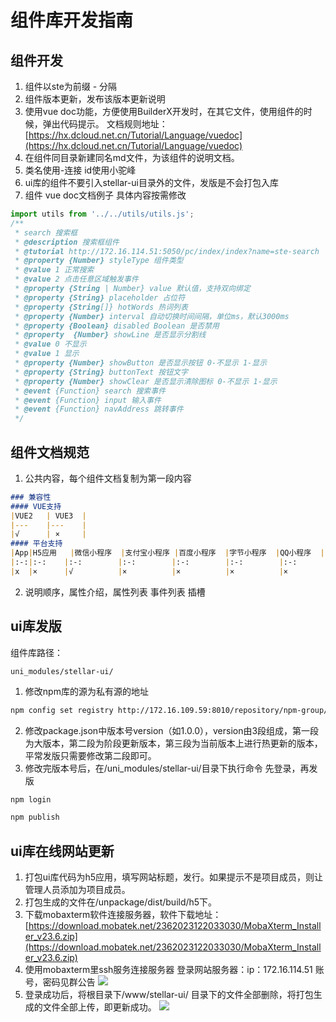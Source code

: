 # 组件库开发指南

## 组件开发
1. 组件以ste为前缀 - 分隔
2. 组件版本更新，发布该版本更新说明
3. 使用vue doc功能，方便使用BuilderX开发时，在其它文件，使用组件的时候，弹出代码提示。 
文档规则地址：[https://hx.dcloud.net.cn/Tutorial/Language/vuedoc](https://hx.dcloud.net.cn/Tutorial/Language/vuedoc)
4. 在组件同目录新建同名md文件，为该组件的说明文档。
5. 类名使用-连接 id使用小驼峰
6. ui库的组件不要引入stellar-ui目录外的文件，发版是不会打包入库
7. 组件 vue doc文档例子 具体内容按需修改
```javascript
import utils from '../../utils/utils.js';
/**
 * search 搜索框
 * @description 搜索框组件
 * @tutorial http://172.16.114.51:5050/pc/index/index?name=ste-search
 * @property {Number} styleType 组件类型
 * @value 1 正常搜索
 * @value 2 点击任意区域触发事件
 * @property {String | Number} value 默认值，支持双向绑定
 * @property {String} placeholder 占位符
 * @property {String[]} hotWords 热词列表
 * @property {Number} interval 自动切换时间间隔，单位ms，默认3000ms
 * @property {Boolean} disabled Boolean 是否禁用
 * @property  {Number} showLine 是否显示分割线
 * @value 0 不显示
 * @value 1 显示
 * @property {Number} showButton 是否显示按钮 0-不显示 1-显示
 * @property {String} buttonText 按钮文字
 * @property {Number} showClear 是否显示清除图标 0-不显示 1-显示
 * @event {Function} search 搜索事件
 * @event {Function} input 输入事件
 * @event {Function} navAddress 跳转事件
 */
```


## 组件文档规范
1. 公共内容，每个组件文档复制为第一段内容
```markdown
### 兼容性
#### VUE支持 
|VUE2	| VUE3	|
|---	|---	|
|√		| ×		|
#### 平台支持
|App|H5应用	|微信小程序	|支付宝小程序	|百度小程序	|字节小程序	|QQ小程序	|
|:-:|:-:	|:-:		|:-:		|:-:		|:-:		|:-:		|
|x	|×		|√			|×			|×			|×			|×			|
```  

2. 说明顺序，属性介绍，属性列表 事件列表 插槽  

## ui库发版
组件库路径：
```
uni_modules/stellar-ui/
```
1. 修改npm库的源为私有源的地址
```bash
npm config set registry http://172.16.109.59:8010/repository/npm-group/
```
2. 修改package.json中版本号version（如1.0.0），version由3段组成，第一段为大版本，第二段为阶段更新版本，第三段为当前版本上进行热更新的版本，平常发版只需要修改第二段即可。
3. 修改完版本号后，在/uni_modules/stellar-ui/目录下执行命令 先登录，再发版
```bash
npm login 
```
```bash
npm publish
```
## ui库在线网站更新
1. 打包ui库代码为h5应用，填写网站标题，发行。如果提示不是项目成员，则让管理人员添加为项目成员。
2. 打包生成的文件在/unpackage/dist/build/h5下。
3. 下载mobaxterm软件连接服务器，软件下载地址：[https://download.mobatek.net/2362023122033030/MobaXterm_Installer_v23.6.zip](https://download.mobatek.net/2362023122033030/MobaXterm_Installer_v23.6.zip)
4. 使用mobaxterm里ssh服务连接服务器
登录网站服务器：ip：172.16.114.51 账号，密码见群公告
![](https://image.whzb.com/chain/StellarUI/登录ssh.png)
5. 登录成功后，将根目录下/www/stellar-ui/ 目录下的文件全部删除，将打包生成的文件全部上传，即更新成功。
![](https://image.whzb.com/chain/StellarUI/删除文件.png)
